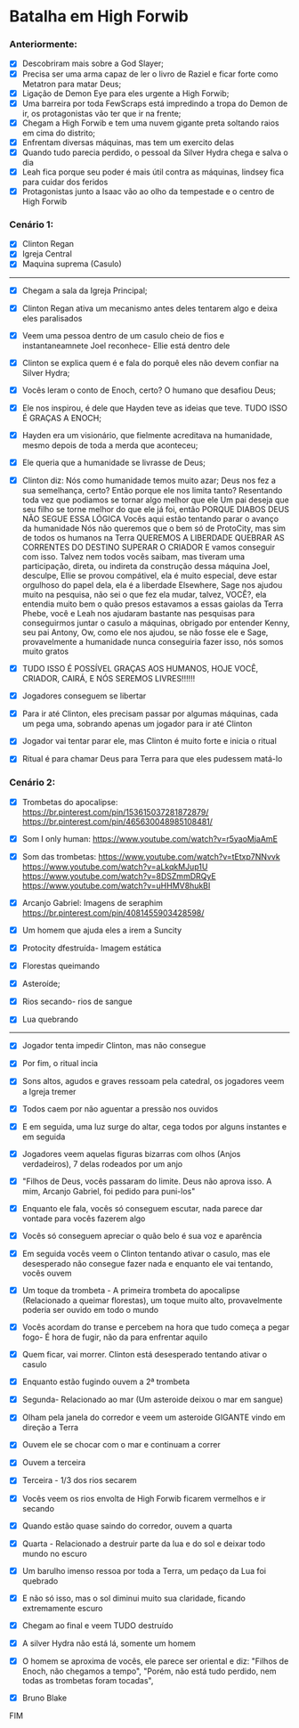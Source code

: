 # Batalha em High Forwib

### Anteriormente:

- [x] Descobriram mais sobre a God Slayer;
- [x] Precisa ser uma arma capaz de ler o livro de Raziel e ficar forte como Metatron para matar Deus;
- [x] Ligação de Demon Eye para eles urgente a High Forwib;
- [x] Uma barreira por toda FewScraps está impredindo a tropa do Demon de ir, os protagonistas vão ter que ir na frente;
- [x] Chegam a High Forwib e tem uma nuvem gigante preta soltando raios em cima do distrito;
- [x] Enfrentam diversas máquinas, mas tem um exercito delas
- [x] Quando tudo parecia perdido, o pessoal da Silver Hydra chega e salva o dia
- [x] Leah fica porque seu poder é mais útil contra as máquinas, lindsey fica para cuidar dos feridos
- [x] Protagonistas junto a Isaac vão ao olho da tempestade e o centro de High Forwib

### Cenário 1:

- [x] Clinton Regan
- [x] Igreja Central
- [x] Maquina suprema (Casulo)

---

- [x] Chegam a sala da Igreja Principal;
- [x] Clinton Regan ativa um mecanismo antes deles tentarem algo e deixa eles paralisados
- [x] Veem uma pessoa dentro de um casulo cheio de fios e instantaneamnete Joel reconhece- Ellie está dentro dele
- [x] Clinton se explica quem é e fala do porquê eles não devem confiar na Silver Hydra;
- [x] Vocês leram o conto de Enoch, certo? O humano que desafiou Deus;
- [x] Ele nos inspirou, é dele que Hayden teve as ideias que teve. TUDO ISSO É GRAÇAS A ENOCH;
- [x] Hayden era um visionário, que fielmente acreditava na humanidade, mesmo depois de toda a merda que aconteceu;
- [x] Ele queria que a humanidade se livrasse de Deus;

- [x] Clinton diz:
      Nós como humanidade temos muito azar;
      Deus nos fez a sua semelhança, certo? Então porque ele nos limita tanto? Resentando toda vez que podiamos se tornar algo melhor que ele
      Um pai deseja que seu filho se torne melhor do que ele já foi, então PORQUE DIABOS DEUS NÃO SEGUE ESSA LÓGICA
      Vocês aqui estão tentando parar o avanço da humanidade
      Nós não queremos que o bem só de ProtoCity, mas sim de todos os humanos na Terra
      QUEREMOS A LIBERDADE
      QUEBRAR AS CORRENTES DO DESTINO
      SUPERAR O CRIADOR
      E vamos conseguir com isso. Talvez nem todos vocês saibam, mas tiveram uma participação, direta, ou indireta da construção dessa máquina
      Joel, desculpe, Ellie se provou compátivel, ela é muito especial, deve estar orgulhoso do papel dela, ela é a liberdade
      Elsewhere, Sage nos ajudou muito na pesquisa, não sei o que fez ela mudar, talvez, VOCÊ?, ela entendia muito bem o quão presos estavamos a essas gaiolas da Terra
      Phebe, você e Leah nos ajudaram bastante nas pesquisas para conseguirmos juntar o casulo a máquinas, obrigado por entender
      Kenny, seu pai Antony, Ow, como ele nos ajudou, se não fosse ele e Sage, provavelmente a humanidade nunca conseguiria fazer isso, nós somos muito gratos

- [x] TUDO ISSO É POSSÍVEL GRAÇAS AOS HUMANOS, HOJE VOCÊ, CRIADOR, CAIRÁ, E NÓS SEREMOS LIVRES!!!!!!
- [x] Jogadores conseguem se libertar
- [x] Para ir até Clinton, eles precisam passar por algumas máquinas, cada um pega uma, sobrando apenas um jogador para ir até Clinton
- [x] Jogador vai tentar parar ele, mas Clinton é muito forte e inicia o ritual
- [x] Ritual é para chamar Deus para Terra para que eles pudessem matá-lo

### Cenário 2:

- [x] Trombetas do apocalipse:
      https://br.pinterest.com/pin/153615037281872879/
      https://br.pinterest.com/pin/465630048985108481/
      
- [x] Som I only human:
      https://www.youtube.com/watch?v=r5yaoMjaAmE
- [x] Som das trombetas:
      https://www.youtube.com/watch?v=tEtxp7NNvvk
      https://www.youtube.com/watch?v=aLkqkMJup1U
      https://www.youtube.com/watch?v=8DSZmmDRQyE
      https://www.youtube.com/watch?v=uHHMV8hukBI
      
- [x] Arcanjo Gabriel:
      Imagens de seraphim
      https://br.pinterest.com/pin/4081455903428598/
- [x] Um homem que ajuda eles a irem a Suncity
- [x] Protocity dfestruída- Imagem estática
- [x] Florestas queimando
- [x] Asteroíde;
- [x] Rios secando- rios de sangue
- [x] Lua quebrando


---

- [x] Jogador tenta impedir Clinton, mas não consegue
- [x] Por fim, o ritual incia
- [x] Sons altos, agudos e graves ressoam pela catedral, os jogadores veem a Igreja tremer
- [x] Todos caem por não aguentar a pressão nos ouvidos
- [x] E em seguida, uma luz surge do altar, cega todos por alguns instantes e em seguida
- [x] Jogadores veem aquelas figuras bizarras com olhos (Anjos verdadeiros), 7 delas rodeados por um anjo
- [x] "Filhos de Deus, vocês passaram do limite. Deus não aprova isso. A mim, Arcanjo Gabriel, foi pedido para puni-los"
- [x] Enquanto ele fala, vocês só conseguem escutar, nada parece dar vontade para vocês fazerem algo
- [x] Vocês só conseguem apreciar o quão belo é sua voz e aparência
- [x] Em seguida vocês veem o Clinton tentando ativar o casulo, mas ele desesperado não consegue fazer nada e enquanto ele vai tentando, vocês ouvem
- [x] Um toque da trombeta - A primeira trombeta do apocalipse (Relacionado a queimar florestas), um toque muito alto, provavelmente poderia ser ouvido em todo o mundo

- [x] Vocês acordam do transe e percebem na hora que tudo começa a pegar fogo- É hora de fugir, não da para enfrentar aquilo
- [x] Quem ficar, vai morrer. Clinton está desesperado tentando ativar o casulo

- [x] Enquanto estão fugindo ouvem a 2ª trombeta
- [x] Segunda- Relacionado ao mar (Um asteroide deixou o mar em sangue)
- [x] Olham pela janela do corredor e veem um asteroide GIGANTE vindo em direção a Terra
- [x] Ouvem ele se chocar com o mar e continuam a correr

- [x] Ouvem a terceira
- [x] Terceira - 1/3 dos rios secarem
- [x] Vocês veem os rios envolta de High Forwib ficarem vermelhos e ir secando

- [x] Quando estão quase saindo do corredor, ouvem a quarta
- [x] Quarta - Relacionado a destruir parte da lua e do sol e deixar todo mundo no escuro
- [x] Um barulho imenso ressoa por toda a Terra, um pedaço da Lua foi quebrado
- [x] E não só isso, mas o sol diminui muito sua claridade, ficando extremamente escuro

- [x] Chegam ao final e veem TUDO destruído
- [x] A silver Hydra não está lá, somente um homem
- [x] O homem se aproxima de vocês, ele parece ser oriental e diz:
      "Filhos de Enoch, não chegamos a tempo", "Porém, não está tudo perdido, nem todas as trombetas foram tocadas",
- [x] Bruno Blake

FIM



